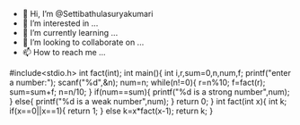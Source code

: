 - 👋 Hi, I’m @Settibathulasuryakumari
- 👀 I’m interested in ...
- 🌱 I’m currently learning ...
- 💞️ I’m looking to collaborate on ...
- 📫 How to reach me ...

<!---
Settibathulasuryakumari/Settibathulasuryakumari is a ✨ special ✨ repository because its `README.md` (this file) appears on your GitHub profile.
You can click the Preview link to take a look at your changes.
--->
#include<stdio.h>
int fact(int);
int main(){
    int i,r,sum=0,n,num,f;
    printf("enter a number:");
    scanf("%d",&n);
    num=n;
    while(n!=0){
        r=n%10;
        f=fact(r);
        sum=sum+f;
        n=n/10;
    }
    if(num==sum){
    printf("%d is a strong number",num);
    }
    else{
        printf("%d is a weak number",num);
    }
    return 0;
}
int fact(int x){
    int k;
    if(x==0||x==1){
        return 1;
    }
    else
    k=x*fact(x-1);
    return k;
}
